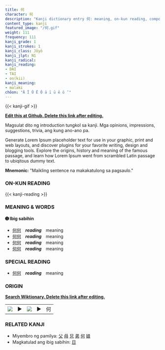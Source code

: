```yaml
---
title: 何
character: 何
description: "Kanji dictionary entry 何: meaning, on-kun reading, compounds, origin, related kanji"
content_type: kanji
featured_image: "/何.gif"
weight: 111
frequency: 111
kanji_grade: 1
kanji_strokes: 1
kanji_class: Jōyō
kanji_jlpt: N1
kanji_radical: 
kanji_reading: 
- DAI
- TAI
- oo(kii)
kanji_meaning:
- malaki
chōon: "Ā Ī Ū Ē Ō ā ī ū ē ō ’"
---
```

[//]: # (Don't edit the line below. Kanji animated GIF code is automatically generated.)
{{< kanji-gif >}}

[//]: # (Edit below this line.)

**[Edit this at Github. Delete this link after editing.](https://github.com/tim0g/tim/tree/main/content/kanji/何/index.md)**

Magsulat dito ng introduction tungkol sa kanji. Mga opinions, impressions, suggestions, trivia, ang kung ano-ano pa.

Generate Lorem Ipsum placeholder text for use in your graphic, print and web layouts, and discover plugins for your favorite writing, design and blogging tools. Explore the origins, history and meaning of the famous passage, and learn how Lorem Ipsum went from scrambled Latin passage to ubiqitous dummy text.
 
**Mnemonic:** "Maikling sentence na makakatulong sa pagsaulo."

### ON-KUN READING

[//]: # (Don't edit the line below. ON-KUN READING code is automatically generated.)
{{< kanji-reading >}}

### MEANING & WORDS

#### ➊ **Ibig sabihin**
  - [何](../何)[何](../何)　***reading***　meaning
  - [何](../何)[何](../何)　***reading***　meaning
  - [何](../何)[何](../何)　***reading***　meaning
  - [何](../何)[何](../何)　***reading***　meaning

### SPECIAL READING
  - [何](../何)[何](../何)　***reading***　meaning

### ORIGIN

**[Search Wiktionary. Delete this link after editing.](https://wiktionary.org/wiki/何)**
<table class="kanji-table"><tr><td>
<img src="60px-何-bronze.svg.png">
</td><td>▶</td><td>
<img src="60px-何-oracle.svg.png">
</td><td>▶</td>
<td class="kanji-origin">何</td>
</tr></table>

### RELATED KANJI
- Miyembro ng pamilya: [父](../父) [母](../母) [兄](../兄) [弟](../弟) [何](../何) [娘](../娘)
- Magkatulad ang ibig sabihin: [日](../日)
